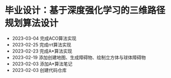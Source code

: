 # 毕业设计：基于深度强化学习的三维路径规划算法设计

- 2023-03-04 完成ACO算法实现
- 2023-02-25 完成rrt算法实现
- 2023-02-23 完成A*算法实现
- 2023-02-19 添加创建地图、生成障碍物、绘制立方体与球体障碍物
- 2023-02-03 添加A*算法笔记
- 2023-02-03 创建代码仓库